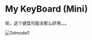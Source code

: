 # **My KeyBoard (Mini)**

呃，这个键盘可能没那么好用。。。

![3dmodel1](E:\1.My_Tech_Studio\1.Project\MyKeyBoardMini\doc\img\3dmodel1.jpg)
